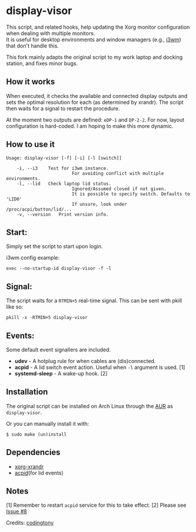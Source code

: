 display-visor
=============

This script, and related hooks, help updating the Xorg monitor configuration when dealing with multiple monitors.  
It is useful for desktop environments and window managers (e.g., [i3wm](http://i3wm.org/)) that don't handle this.  

This fork mainly adapts the original script to my work laptop and docking station, and fixes minor bugs.

How it works
------------

When executed, it checks the available and connected display outputs and sets the optimal resolution for each (as determined by xrandr). 
The script then waits for a signal to restart the procedure.

At the moment two outputs are defined: `eDP-1` and `DP-2-2`. For now, layout configuration is hard-coded. I am hoping to make this more dynamic.

How to use it
------------

    Usage: display-visor [-f] [-i] [-l [switch]]

		-i, --i3	Test for i3wm instance.
                             For avoiding conflict with multiple environments.
		-l, --lid	Check laptop lid status.
                             Ignored/Assumed closed if not given. 
                             It is possible to specify switch. Defaults to 'LID0'
                             If unsure, look under /proc/acpi/button/lid/...
		-v, --version	Print version info.


## Start:
Simply set the script to start upon login.

i3wm config example:

    exec --no-startup-id display-visor -f -l

## Signal:
The script waits for a `RTMIN+5` real-time signal. This can be sent with pkill like so:

    pkill -x -RTMIN+5 display-visor

## Events:
Some default event signallers are included.

 * __udev__ - A hotplug rule for when cables are (dis)connected.
 * __acpid__ - A lid switch event action. Useful when `-l` argument is used. [1]
 * __systemd-sleep__ - A wake-up hook. [2]

Installation
------------

The original script can be installed on Arch Linux through the [AUR](https://aur.archlinux.org/packages/display-visor) as `display-visor`.  

Or you can manually install it with:

    $ sudo make (un)install

Dependencies
------------

* [xorg-xrandr](http://www.x.org/wiki/Projects/XRandR/)
* [acpid](http://sourceforge.net/projects/acpid2/)(for lid events)

Notes
-----
 [1] Remember to restart `acpid` service for this to take effect.
 [2] Please see [Issue #8](https://github.com/beanaroo/display-visor/issues/8)


Credits: [codingtony](https://github.com/codingtony/udev-monitor-hotplug)

